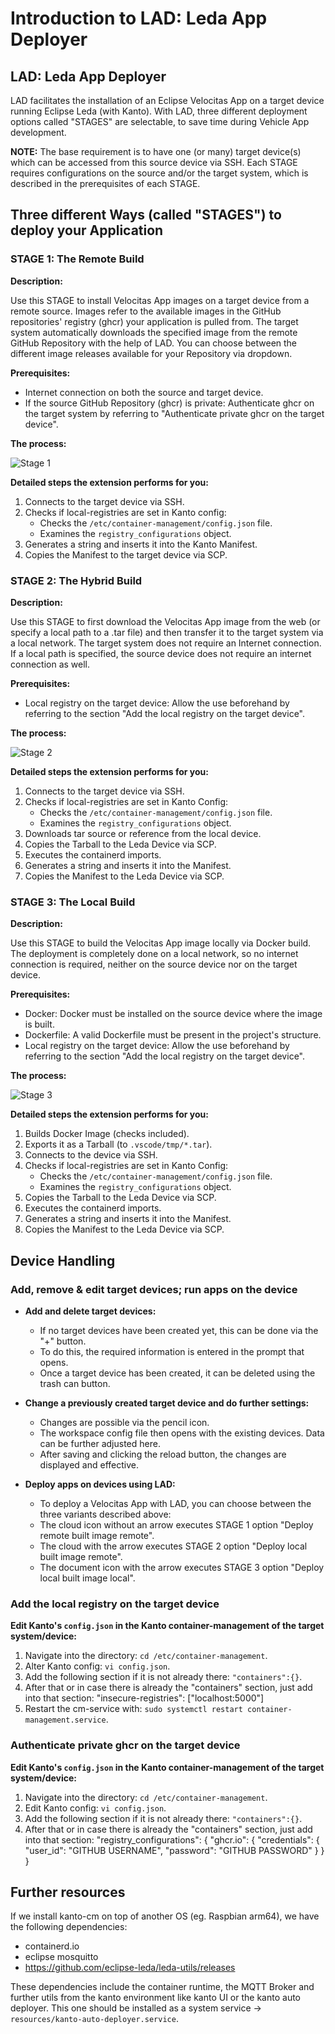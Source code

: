 #  Introduction to LAD: Leda App Deployer

##  LAD: Leda App Deployer


LAD facilitates the installation of an Eclipse Velocitas App on a target device running Eclipse Leda (with Kanto). With LAD, three different deployment options called "STAGES" are selectable, to save time during Vehicle App development.


**NOTE:** The base requirement is to have one (or many) target device(s) which can be accessed from this source device via SSH. Each STAGE requires configurations on the source and/or the target system, which is described in the prerequisites of each STAGE. 

##  Three different Ways (called "STAGES") to deploy your Application

###  STAGE 1: The Remote Build

**Description:**

Use this STAGE to install Velocitas App images on a target device from a remote source. Images refer to the available images in the GitHub repositories' registry (ghcr) your application is pulled from. The target system automatically downloads the specified image from the remote GitHub Repository with the help of LAD. You can choose between the different image releases available for your Repository via dropdown.

**Prerequisites:**

-  Internet connection on both the source and target device.
-  If the source GitHub Repository (ghcr) is private: Authenticate ghcr on the target system by referring to "Authenticate private ghcr on the target device".

  

**The process:**

![Stage 1](resources/stage_1.png)


**Detailed steps the extension performs for you:**

1.  Connects to the target device via SSH.
2.  Checks if local-registries are set in Kanto config:
	-  Checks the `/etc/container-management/config.json` file.
	-  Examines the `registry_configurations` object.
3.  Generates a string and inserts it into the Kanto Manifest.
4.  Copies the Manifest to the target device via SCP.

  

###  STAGE 2: The Hybrid Build

  

**Description:**

Use this STAGE to first download the Velocitas App image from the web (or specify a local path to a .tar file) and then transfer it to the target system via a local network. The target system does not require an Internet connection. If a local path is specified, the source device does not require an internet connection as well.

**Prerequisites:**

-  Local registry on the target device: Allow the use beforehand by referring to the section "Add the local registry on the target device".

  

**The process:**

![Stage 2](resources/stage_2.png)

  

**Detailed steps the extension performs for you:**

1.  Connects to the target device via SSH.
2.  Checks if local-registries are set in Kanto Config:
	-  Checks the `/etc/container-management/config.json` file.
	-  Examines the `registry_configurations` object.
3.  Downloads tar source or reference from the local device.
4.  Copies the Tarball to the Leda Device via SCP.
5.  Executes the containerd imports.
6.  Generates a string and inserts it into the Manifest.
7.  Copies the Manifest to the Leda Device via SCP.

  

###  STAGE 3: The Local Build

  

**Description:**

Use this STAGE to build the Velocitas App image locally via Docker build. The deployment is completely done on a local network, so no internet connection is required, neither on the source device nor on the target device.

  

**Prerequisites:**

-  Docker: Docker must be installed on the source device where the image is built.
-  Dockerfile: A valid Dockerfile must be present in the project's structure.
-  Local registry on the target device: Allow the use beforehand by referring to the section "Add the local registry on the target device".

  

**The process:**

![Stage 3](resources/stage_3.png)

  

**Detailed steps the extension performs for you:**

1.  Builds Docker Image (checks included).
2.  Exports it as a Tarball (to `.vscode/tmp/*.tar`).
3.  Connects to the device via SSH.
4.  Checks if local-registries are set in Kanto Config:
	-  Checks the `/etc/container-management/config.json` file.
	-  Examines the `registry_configurations` object.
5.  Copies the Tarball to the Leda Device via SCP.
6.  Executes the containerd imports.
7.  Generates a string and inserts it into the Manifest.
8.  Copies the Manifest to the Leda Device via SCP.


##  Device Handling

###  Add, remove & edit target devices; run apps on the device

-  **Add and delete target devices:**

	-  If no target devices have been created yet, this can be done via the "+" button.
	-  To do this, the required information is entered in the prompt that opens.
	-  Once a target device has been created, it can be deleted using the trash can button.

  

-  **Change a previously created target device and do further settings:**

	-  Changes are possible via the pencil icon.
	-  The workspace config file then opens with the existing devices. Data can be further adjusted here.
	-  After saving and clicking the reload button, the changes are displayed and effective.


-  **Deploy apps on devices using LAD:**

	-  To deploy a Velocitas App with LAD, you can choose between the three variants described above:
	-  The cloud icon without an arrow executes STAGE 1 option 
		"Deploy remote built image remote".
	-  The cloud with the arrow executes STAGE 2 option 
		"Deploy local built image remote".
	-  The document icon with the arrow executes STAGE 3 option 
		"Deploy local built image local".

###  Add the local registry on the target device

**Edit Kanto's `config.json` in the Kanto container-management of the target system/device:**

1.  Navigate into the directory: `cd /etc/container-management`.
2.  Alter Kanto config: `vi config.json`.
3.  Add the following section if it is not already there: `"containers":{}`.
4.  After that or in case there is already the "containers" section, just add into that section: 
	"insecure-registries": ["localhost:5000"]
5.  Restart the cm-service with: `sudo systemctl restart container-management.service`.

###  Authenticate private ghcr on the target device

**Edit Kanto's `config.json` in the Kanto container-management of the target system/device:**

1.  Navigate into the directory: `cd /etc/container-management`.
2.  Edit Kanto config: `vi config.json`.
3.  Add the following section if it is not already there: `"containers":{}`.
4.  After that or in case there is already the "containers" section, just add into that section:
	  "registry_configurations": {
		"ghcr.io": {
			"credentials": {
				"user_id": "GITHUB USERNAME",
				"password": "GITHUB PASSWORD"
				}
			}
		}

## Further resources 
If we install kanto-cm on top of another OS (eg. Raspbian arm64), we have the following dependencies: 
- containerd.io
- eclipse mosquitto 
- https://github.com/eclipse-leda/leda-utils/releases

These dependencies include the container runtime, the MQTT Broker and further utils from the kanto environment like kanto UI or the kanto auto deployer. This one should be installed as a system service -> `resources/kanto-auto-deployer.service`.